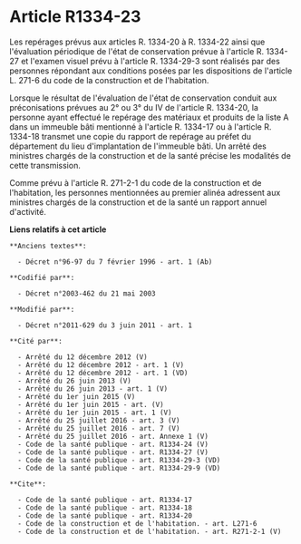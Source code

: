 # Article R1334-23

Les repérages prévus aux articles R. 1334-20 à R. 1334-22 ainsi que l'évaluation périodique de l'état de conservation prévue
à l'article R. 1334-27 et l'examen visuel prévu à l'article R. 1334-29-3 sont réalisés par des personnes répondant aux
conditions posées par les dispositions de l'article L. 271-6 du code de la construction et de l'habitation. 

Lorsque le résultat de l'évaluation de l'état de conservation conduit aux préconisations prévues au 2° ou 3° du IV de
l'article R. 1334-20, la personne ayant effectué le repérage des matériaux et produits de la liste A dans un immeuble bâti
mentionné à l'article R. 1334-17 ou à l'article R. 1334-18 transmet une copie du rapport de repérage au préfet du département
du lieu d'implantation de l'immeuble bâti. Un arrêté des ministres chargés de la construction et de la santé précise les
modalités de cette transmission. 

Comme prévu à l'article R. 271-2-1 du code de la construction et de l'habitation, les personnes mentionnées au premier alinéa
adressent aux ministres chargés de la construction et de la santé un rapport annuel d'activité.

**Liens relatifs à cet article**

	**Anciens textes**:

	  - Décret n°96-97 du 7 février 1996 - art. 1 (Ab)

	**Codifié par**:

	  - Décret n°2003-462 du 21 mai 2003

	**Modifié par**:

	  - Décret n°2011-629 du 3 juin 2011 - art. 1

	**Cité par**:

	  - Arrêté du 12 décembre 2012 (V)
	  - Arrêté du 12 décembre 2012 - art. 1 (V)
	  - Arrêté du 12 décembre 2012 - art. 1 (VD)
	  - Arrêté du 26 juin 2013 (V)
	  - Arrêté du 26 juin 2013 - art. 1 (V)
	  - Arrêté du 1er juin 2015 (V)
	  - Arrêté du 1er juin 2015 - art. (V)
	  - Arrêté du 1er juin 2015 - art. 1 (V)
	  - Arrêté du 25 juillet 2016 - art. 3 (V)
	  - Arrêté du 25 juillet 2016 - art. 7 (V)
	  - Arrêté du 25 juillet 2016 - art. Annexe 1 (V)
	  - Code de la santé publique - art. R1334-24 (V)
	  - Code de la santé publique - art. R1334-27 (V)
	  - Code de la santé publique - art. R1334-29-3 (VD)
	  - Code de la santé publique - art. R1334-29-9 (VD)

	**Cite**:

	  - Code de la santé publique - art. R1334-17
	  - Code de la santé publique - art. R1334-18
	  - Code de la santé publique - art. R1334-20
	  - Code de la construction et de l'habitation. - art. L271-6
	  - Code de la construction et de l'habitation. - art. R271-2-1 (V)
